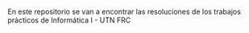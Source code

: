 En este repositorio se van a encontrar las resoluciones de los trabajos prácticos de Informática I - UTN FRC
